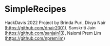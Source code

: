 # SimpleRecipes
HackDavis 2022 Project
by Brinda Puri,
   Divya Nair (https://github.com/dnair2001),
   Sanskriti Jain (https://github.com/sanjain13),
   Naiomi Prem Lim (https://github.com/npremlim) 

